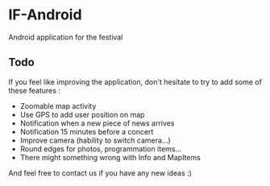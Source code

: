IF-Android
==========

Android application for the festival

## Todo

If you feel like improving the application, don't hesitate to try to add some of these features :

 * Zoomable map activity
 * Use GPS to add user position on map
 * Notification when a new piece of news arrives
 * Notification 15 minutes before a concert
 * Improve camera (hability to switch camera...)
 * Round edges for photos, programmation items...
 * There might something wrong with Info and MapItems

And feel free to contact us if you have any new ideas :)